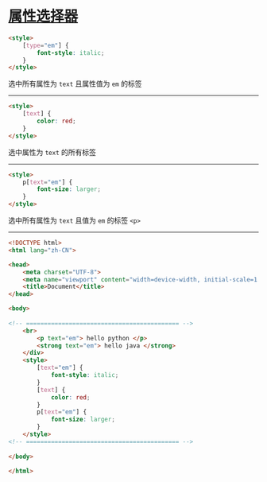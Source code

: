 # [属性选择器]()

```html
<style>
    [type="em"] { 
        font-style: italic;
    }
</style>
```

选中所有属性为 `text` 且属性值为 `em` 的标签

---

```html
<style>
    [text] {
        color: red;
    }
</style>
```

选中属性为 `text` 的所有标签

---

```html
<style>
    p[text="em"] {
        font-size: larger;
    }
</style>
```

选中所有属性为 `text` 且值为 `em` 的标签 `<p>`

---

```html
<!DOCTYPE html>
<html lang="zh-CN">

<head>
    <meta charset="UTF-8">
    <meta name="viewport" content="width=device-width, initial-scale=1.0">
    <title>Document</title>
</head>

<body>
    
<!-- =========================================== -->
    <br>
        <p text="em"> hello python </p>
        <strong text="em"> hello java </strong>
    </div>
    <style>
        [text="em"] { 
            font-style: italic;
        }
        [text] {
            color: red;
        }
        p[text="em"] {
            font-size: larger;
        }
    </style>
<!-- =========================================== -->
    
</body>

</html>
```